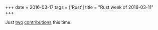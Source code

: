 +++
date = 2016-03-17
tags = ['Rust']
title = "Rust week of 2016-03-11"
+++

Just [two][] [contributions] this time.

  [two]: https://github.com/rust-lang-nursery/glob/pull/49
  [contributions]: https://github.com/alexcrichton/tar-rs/pull/59

